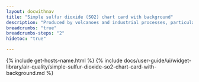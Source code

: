 ```yaml
---
layout: docwithnav
title: "Simple sulfur dioxide (SO2) chart card with background"
description: "Produced by volcanoes and industrial processes, particularly the burning of coal and oil. Results displayed by combining the latest and aggregated values and optional simplified chart."
breadcrumbs: "true"
breadcrumbs-steps: "2"
hidetoc: "true"

---
```

{% include get-hosts-name.html %}
{% include docs/user-guide/ui/widget-library/air-quality/simple-sulfur-dioxide-so2-chart-card-with-background.md %}
